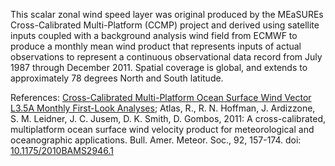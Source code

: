 This scalar zonal wind speed layer was original produced by the MEaSUREs Cross-Calibrated Multi-Platform (CCMP) project and derived using satellite inputs coupled with a background analysis wind field from ECMWF to produce a monthly mean wind product that represents inputs of actual observations to represent a continuous observational data record from July 1987 through December 2011. Spatial coverage is global, and extends to approximately 78 degrees North and South latitude.

References: [Cross-Calibrated Multi-Platform Ocean Surface Wind Vector L3.5A Monthly First-Look Analyses](https://podaac.jpl.nasa.gov/dataset/CCMP_MEASURES_ATLAS_L4_OW_L3_5A_MONTHLY_WIND_VECTORS_FLK); Atlas, R., R. N. Hoffman, J. Ardizzone, S. M. Leidner, J. C. Jusem, D. K. Smith, D. Gombos, 2011: A cross-calibrated, multiplatform ocean surface wind velocity product for meteorological and oceanographic applications. Bull. Amer. Meteor. Soc., 92, 157-174. doi: [10.1175/2010BAMS2946.1](http://dx.doi.org/10.1175/2010BAMS2946.1)
